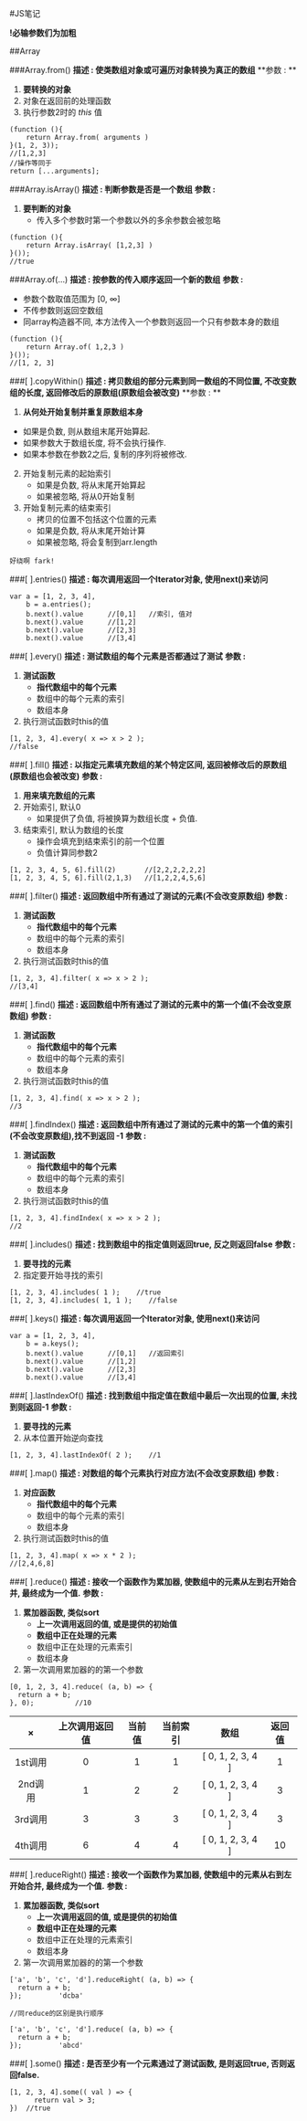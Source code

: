#JS笔记

**!必输参数们为加粗**

##Array

###Array.from()
**描述 : 使类数组对象或可遍历对象转换为真正的数组**
**参数 : **
1. **要转换的对象**
2. 对象在返回前的处理函数
3. 执行参数2时的 *this* 值

```
(function (){
	return Array.from( arguments )
}(1, 2, 3));
//[1,2,3]
//操作等同于
return [...arguments];
```

###Array.isArray()
**描述 : 判断参数是否是一个数组**
**参数 :**
1. **要判断的对象**
	* 传入多个参数时第一个参数以外的多余参数会被忽略
```
(function (){
	return Array.isArray( [1,2,3] )
}());
//true
```

###Array.of(...)
**描述 : 按参数的传入顺序返回一个新的数组**
**参数 :**
* 参数个数取值范围为 [0, ∞]
* 不传参数则返回空数组
* 同array构造器不同, 本方法传入一个参数则返回一个只有参数本身的数组

```
(function (){
	return Array.of( 1,2,3 )
}());
//[1, 2, 3]
```

###[ ].copyWithin()
**描述 : 拷贝数组的部分元素到同一数组的不同位置, 不改变数组的长度, 返回修改后的原数组(原数组会被改变)**
**参数 : **
1. **从何处开始复制并重复原数组本身**
* 如果是负数, 则从数组末尾开始算起.
* 如果参数大于数组长度, 将不会执行操作.
* 如果本参数在参数2之后, 复制的序列将被修改.
2. 开始复制元素的起始索引
	* 如果是负数, 将从末尾开始算起
	* 如果被忽略, 将从0开始复制
3. 开始复制元素的结束索引
	* 拷贝的位置不包括这个位置的元素
	* 如果是负数, 将从末尾开始计算
	* 如果被忽略, 将会复制到arr.length

```
好绕啊 fark!
```
###[ ].entries()
**描述 : 每次调用返回一个Iterator对象, 使用next()来访问**  

```
var a = [1, 2, 3, 4],
	b = a.entries();
	b.next().value      //[0,1]   //索引, 值对
	b.next().value      //[1,2]
	b.next().value      //[2,3]
	b.next().value      //[3,4]
```

###[ ].every()
**描述 : 测试数组的每个元素是否都通过了测试**
**参数 :** 
1. **测试函数**
	* **指代数组中的每个元素**
	* 数组中的每个元素的索引
	* 数组本身
2. 执行测试函数时this的值

```
[1, 2, 3, 4].every( x => x > 2 );
//false
```

###[ ].fill()
**描述 : 以指定元素填充数组的某个特定区间, 返回被修改后的原数组(原数组也会被改变)**
**参数 :** 
1. **用来填充数组的元素**
2. 开始索引, 默认0
	* 如果提供了负值, 将被换算为数组长度 + 负值.
3. 结束索引, 默认为数组的长度
	* 操作会填充到结束索引的前一个位置
	* 负值计算同参数2 

```
[1, 2, 3, 4, 5, 6].fill(2)       //[2,2,2,2,2,2]
[1, 2, 3, 4, 5, 6].fill(2,1,3)   //[1,2,2,4,5,6]
```

###[ ].filter()
**描述 : 返回数组中所有通过了测试的元素(不会改变原数组)**
**参数 :** 
1. **测试函数**
	* **指代数组中的每个元素**
	* 数组中的每个元素的索引
	* 数组本身
2. 执行测试函数时this的值

```
[1, 2, 3, 4].filter( x => x > 2 );
//[3,4]
```

###[ ].find()
**描述 : 返回数组中所有通过了测试的元素中的第一个值(不会改变原数组)**
**参数 :** 
1. **测试函数**
	* **指代数组中的每个元素**
	* 数组中的每个元素的索引
	* 数组本身
2. 执行测试函数时this的值

```
[1, 2, 3, 4].find( x => x > 2 );
//3
```

###[ ].findIndex()
**描述 : 返回数组中所有通过了测试的元素中的第一个值的索引(不会改变原数组),找不到返回 -1**
**参数 :** 
1. **测试函数**
	* **指代数组中的每个元素**
	* 数组中的每个元素的索引
	* 数组本身
2. 执行测试函数时this的值

```
[1, 2, 3, 4].findIndex( x => x > 2 );
//2
```

###[ ].includes()
**描述 : 找到数组中的指定值则返回true, 反之则返回false**
**参数 :** 
1. **要寻找的元素**
2. 指定要开始寻找的索引

```
[1, 2, 3, 4].includes( 1 );    //true
[1, 2, 3, 4].includes( 1, 1 );    //false
```




###[ ].keys()
**描述 : 每次调用返回一个Iterator对象, 使用next()来访问**  

```
var a = [1, 2, 3, 4],
	b = a.keys();
	b.next().value      //[0,1]   //返回索引
	b.next().value      //[1,2]
	b.next().value      //[2,3]
	b.next().value      //[3,4]
```

###[ ].lastIndexOf()
**描述 : 找到数组中指定值在数组中最后一次出现的位置, 未找到则返回-1**
**参数 :** 
1. **要寻找的元素**
2. 从本位置开始逆向查找

```
[1, 2, 3, 4].lastIndexOf( 2 );    //1

```

###[ ].map()
**描述 : 对数组的每个元素执行对应方法(不会改变原数组)**
**参数 :** 
1. **对应函数**
	* **指代数组中的每个元素**
	* 数组中的每个元素的索引
	* 数组本身
2. 执行测试函数时this的值

```
[1, 2, 3, 4].map( x => x * 2 );
//[2,4,6,8]
```
###[ ].reduce()
**描述 : 接收一个函数作为累加器, 使数组中的元素从左到右开始合并, 最终成为一个值.**
**参数 :**
1. **累加器函数, 类似sort**
	* **上一次调用返回的值, 或是提供的初始值**
	* **数组中正在处理的元素**
	* 数组中正在处理的元素索引
	* 数组本身
2. 第一次调用累加器的的第一个参数

```
[0, 1, 2, 3, 4].reduce( (a, b) => {
  return a + b;
}, 0);			//10
```

|×  |  上次调用返回值  |  当前值  |  当前索引  |  数组  |  返回值  |
|:-:|:-------------:|:-------:|:---------:|:-----:|:-------:|
|1st调用   | 0 | 1 | 1 | [ 0, 1, 2, 3, 4 ] | 1  |
|2nd调用   | 1 | 2 | 2 | [ 0, 1, 2, 3, 4 ] | 3  |
|3rd调用   | 3 | 3 | 3 | [ 0, 1, 2, 3, 4 ] | 3  |
|4th调用   | 6 | 4 | 4 | [ 0, 1, 2, 3, 4 ] | 10 |

###[ ].reduceRight()
**描述 : 接收一个函数作为累加器, 使数组中的元素从右到左开始合并, 最终成为一个值.**
**参数 :**
1. **累加器函数, 类似sort**
	* **上一次调用返回的值, 或是提供的初始值**
	* **数组中正在处理的元素**
	* 数组中正在处理的元素索引
	* 数组本身
2. 第一次调用累加器的的第一个参数

```
['a', 'b', 'c', 'd'].reduceRight( (a, b) => {
  return a + b;
});			'dcba'

//同reduce的区别是执行顺序

['a', 'b', 'c', 'd'].reduce( (a, b) => {
  return a + b;
});			'abcd'

```

###[ ].some()
**描述 : 是否至少有一个元素通过了测试函数, 是则返回true, 否则返回false.**

```
[1, 2, 3, 4].some(( val ) => {
	  return val > 3;
}) 	//true
```



